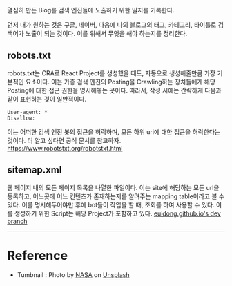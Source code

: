 열심히 만든 Blog를 검색 엔진들에 노출하기 위한 일지를 기록한다.

먼저 내가 원하는 것은 구글, 네이버, 다음에 나의 블로그의 태그, 카테고리, 타이틀로 검색어가 노출이 되는 것이다.
이를 위해서 무엇을 해야 하는지를 정리한다.

## robots.txt
robots.txt는 CRA로 React Project를 생성했을 때도, 자동으로 생성해줄만큼 가장 기본적인 요소이다. 이는 가종 검색 엔진의 Posting을 Crawling하는 장치들에게 해당 Posting에 대한 접근 권한을 명시해놓는 곳이다. 따라서, 작성 시에는 간략하게 다음과 같이 표현하는 것이 일반적이다.
```text
User-agent: *
Disallow:
``` 
이는 어떠한 검색 엔진 봇의 접근을 허락하며, 모든 하위 uri에 대한 접근을 허락한다는 것이다.
더 알고 싶다면 공식 문서를 참고하자. https://www.robotstxt.org/robotstxt.html

## sitemap.xml
웹 페이지 내의 모든 페이지 목록을 나열한 파일이다. 이는 site에 해당하는 모든 url을 등록하고, 어느곳에 어느 컨텐츠가 존재하는지를 알려주는 mapping table이라고 볼 수 있다.
이를 명시해두어야만 후에 bot들이 작업을 할 때, 조회를 하여 사용할 수 있다. 이를 생성하기 위한 Script는 해당 Project가 포함하고 있다.
[euidong.github.io's dev branch](https://github.com/euidong/euidong.github.io/blob/dev/generater.js)

---
# Reference

- Tumbnail : Photo by [NASA](https://unsplash.com/@nasa?utm_source=unsplash&utm_medium=referral&utm_content=creditCopyText) on [Unsplash](https://unsplash.com/s/photos/website?utm_source=unsplash&utm_medium=referral&utm_content=creditCopyText)
  